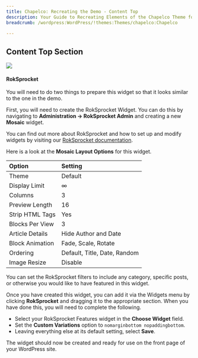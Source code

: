 ```yaml
---
title: Chapelco: Recreating the Demo - Content Top
description: Your Guide to Recreating Elements of the Chapelco Theme for WordPress
breadcrumb: /wordpress:WordPress/!themes:Themes/chapelco:Chapelco

---
```


Content Top Section
-----
![][contenttop]

#### RokSprocket
You will need to do two things to prepare this widget so that it looks similar to the one in the demo.

First, you will need to create the RokSprocket Widget. You can do this by navigating to **Administration -> RokSprocket Admin** and creating a new **Mosaic** widget. 

You can find out more about RokSprocket and how to set up and modify widgets by visiting our [RokSprocket documentation](../../plugins/roksprocket/).

Here is a look at the **Mosaic Layout Options** for this widget.

| Option          | Setting                      |  
| :-------------- | :--------------------------- |  
| Theme           | Default                      |  
| Display Limit   | ∞                            |  
| Columns         | 3                            |  
| Preview Length  | 16                           |  
| Strip HTML Tags | Yes                          |  
| Blocks Per View | 3                            |  
| Article Details | Hide Author and Date         |  
| Block Animation | Fade, Scale, Rotate          |  
| Ordering        | Default, Title, Date, Random |  
| Image Resize    | Disable                      |  

You can set the RokSprocket filters to include any category, specific posts, or otherwise you would like to have featured in this widget.

Once you have created this widget, you can add it via the Widgets menu by clicking **RokSprocket** and dragging it to the appropriate section. When you have done this, you will need to complete the following.

* Select your RokSprocket Features widget in the **Choose Widget** field.
* Set the **Custom Variations** option to `nomarginbottom nopaddingbottom`.
* Leaving everything else at its default setting, select **Save**.

The widget should now be created and ready for use on the front page of your WordPress site.

[contenttop]: assets/demo_contenttop.jpeg
[roksprocket]: ../../plugins/roksprocket